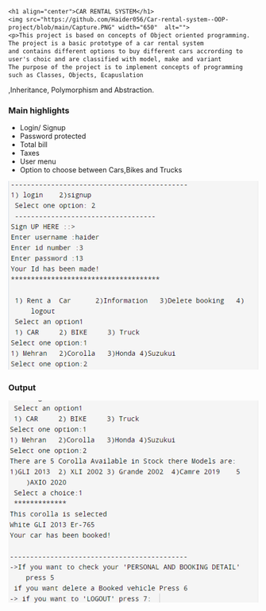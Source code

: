     <h1 align="center">CAR RENTAL SYSTEM</h1>
    <img src="https://github.com/Haider056/Car-rental-system--OOP-project/blob/main/Capture.PNG" width="650"  alt="">
    <p>This project is based on concepts of Object oriented programming. The project is a basic prototype of a car rental system 
    and contains different options to buy different cars accrording to user's choic and are classified with model, make and variant 
    The purpose of the project is to implement concepts of programming such as Classes, Objects, Ecapuslation
,Inheritance, Polymorphism and Abstraction.</p>
        <h3>Main highlights</h3>
        <ul><li>Login/ Signup</li>
            <li>Password protected</li>
            <li>Total bill</li>
            <li>Taxes</li>
            <li>User menu</li>
            <li>Option to choose between Cars,Bikes and Trucks</li>
         </ul>
    <img src="https://github.com/Haider056/Car-rental-system--OOP-project/blob/main/Capture2.PNG" width="650"  alt="">
    <h3 position="center" color="red">Output</h3>
    <img src="https://github.com/Haider056/Car-rental-system--OOP-project/blob/main/capture4.PNG" width="650" alt="">
